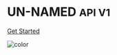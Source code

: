 # UN-NAMED <small>API V1</small>

[Get Started](#un-named-api-services ':class=btn-cta')

![color](#f0f0f0)